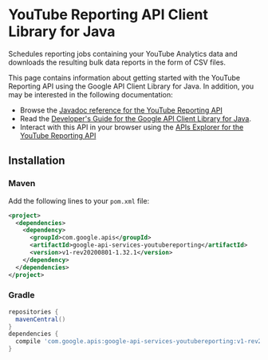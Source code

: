 # YouTube Reporting API Client Library for Java

Schedules reporting jobs containing your YouTube Analytics data and downloads the resulting bulk data reports in the form of CSV files.

This page contains information about getting started with the YouTube Reporting API
using the Google API Client Library for Java. In addition, you may be interested
in the following documentation:

* Browse the [Javadoc reference for the YouTube Reporting API][javadoc]
* Read the [Developer's Guide for the Google API Client Library for Java][google-api-client].
* Interact with this API in your browser using the [APIs Explorer for the YouTube Reporting API][api-explorer]

## Installation

### Maven

Add the following lines to your `pom.xml` file:

```xml
<project>
  <dependencies>
    <dependency>
      <groupId>com.google.apis</groupId>
      <artifactId>google-api-services-youtubereporting</artifactId>
      <version>v1-rev20200801-1.32.1</version>
    </dependency>
  </dependencies>
</project>
```

### Gradle

```gradle
repositories {
  mavenCentral()
}
dependencies {
  compile 'com.google.apis:google-api-services-youtubereporting:v1-rev20200801-1.32.1'
}
```

[javadoc]: https://googleapis.dev/java/google-api-services-youtubereporting/latest/index.html
[google-api-client]: https://github.com/googleapis/google-api-java-client/
[api-explorer]: https://developers.google.com/apis-explorer/#p/youtubereporting/v1/
